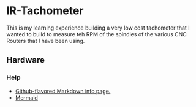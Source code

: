 # IR-Tachometer
This is my learning experience building a very low cost tachometer that I wanted to build to measure teh RPM of the spindles of the various CNC Routers that I have been using. 
## Hardware

### Help
 - [Github-flavored Markdown info page.](http://github.github.com/github-flavored-markdown/)
 - [Mermaid](https://mermaid-js.github.io/mermaid/#/)
